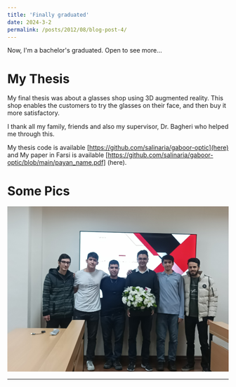 ```yaml
---
title: 'Finally graduated'
date: 2024-3-2
permalink: /posts/2012/08/blog-post-4/
---
```


Now, I'm a bachelor's graduated. Open to see more...


My Thesis
======

My final thesis was about a glasses shop using 3D augmented reality. This shop enables the customers to try the glasses on their face, and then buy it more satisfactory.

I thank all my family, friends and also my supervisor, Dr. Bagheri who helped me through this.

My thesis code is available [https://github.com/salinaria/gaboor-optic](here) and My paper in Farsi is available [https://github.com/salinaria/gaboor-optic/blob/main/payan_name.pdf] (here).

Some Pics
======
<img src='/images/bscgrad.jpg'>

------